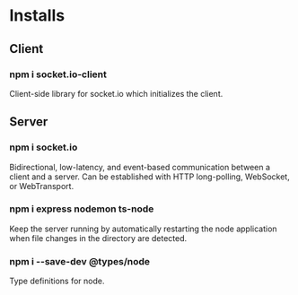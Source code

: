 # Installs

## Client

### npm i socket.io-client
Client-side library for socket.io which initializes the client.

## Server

### npm i socket.io
Bidirectional, low-latency, and event-based communication between a client and a server. Can be established with HTTP long-polling, WebSocket, or WebTransport.

### npm i express nodemon ts-node
Keep the server running by automatically restarting the node application when file changes in the directory are detected.

### npm i --save-dev @types/node
Type definitions for node.